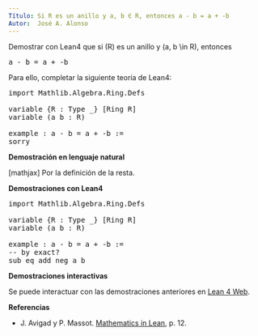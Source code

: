 ```yaml
---
Título: Si R es un anillo y a, b ∈ R, entonces a - b = a + -b
Autor:  José A. Alonso
---
```


Demostrar con Lean4 que si \(R) es un anillo y \(a, b \in R\), entonces
<pre lang="text">
a - b = a + -b
</pre>

Para ello, completar la siguiente teoría de Lean4:

<pre lang="lean">
import Mathlib.Algebra.Ring.Defs

variable {R : Type _} [Ring R]
variable (a b : R)

example : a - b = a + -b :=
sorry
</pre>
<!--more-->

<b>Demostración en lenguaje natural</b>

[mathjax]
Por la definición de la resta.

<b>Demostraciones con Lean4</b>

<pre lang="lean">
import Mathlib.Algebra.Ring.Defs

variable {R : Type _} [Ring R]
variable (a b : R)

example : a - b = a + -b :=
-- by exact?
sub_eq_add_neg a b
</pre>

<b>Demostraciones interactivas</b>

Se puede interactuar con las demostraciones anteriores en <a href="https://lean.math.hhu.de/#url=https://raw.githubusercontent.com/jaalonso/Calculemus2/main/src/Resta_igual_suma_opuesto.lean" rel="noopener noreferrer" target="_blank">Lean 4 Web</a>.

<b>Referencias</b>

<ul>
<li> J. Avigad y P. Massot. <a href="https://bit.ly/3U4UjBk">Mathematics in Lean</a>, p. 12.</li>
</ul>
